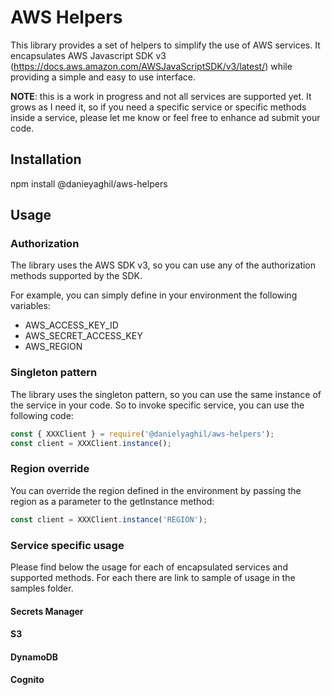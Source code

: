# AWS Helpers

This library provides a set of helpers to simplify the use of AWS services.
It encapsulates AWS Javascript SDK v3 (https://docs.aws.amazon.com/AWSJavaScriptSDK/v3/latest/) while providing a simple and easy to use interface.

**NOTE**: this is a work in progress and not all services are supported yet. It grows as I need it, so if you need a specific service or specific methods inside a service, please let me know or feel free to enhance ad submit your code.

## Installation

npm install @danieyaghil/aws-helpers

## Usage

### Authorization

The library uses the AWS SDK v3, so you can use any of the authorization methods supported by the SDK.

For example, you can simply define in your environment the following variables:

-   AWS_ACCESS_KEY_ID
-   AWS_SECRET_ACCESS_KEY
-   AWS_REGION

### Singleton pattern

The library uses the singleton pattern, so you can use the same instance of the service in your code.
So to invoke specific service, you can use the following code:

```javascript
const { XXXClient } = require('@danielyaghil/aws-helpers');
const client = XXXClient.instance();
```

### Region override

You can override the region defined in the environment by passing the region as a parameter to the getInstance method:

```javascript
const client = XXXClient.instance('REGION');
```

### Service specific usage

Please find below the usage for each of encapsulated services and supported methods.
For each there are link to sample of usage in the samples folder.

#### Secrets Manager

#### S3

#### DynamoDB

#### Cognito
